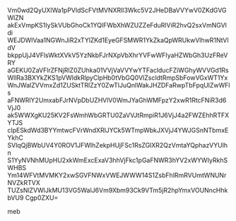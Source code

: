 Vm0wd2QyUXlWa1pPVldScFVtMVNXRll3Wkc5V2JHeDBaVVYwV0ZKdGVGWlZN
akExVmpKS1IySkVUbGhoCk1YQlFWbXhWZUZZeFduRlViR2hvQ2sxVmNGVldi
WEJDWlVaa1NGWnJiR2xTYlZKd1EyeGFSMWR1YkZkaQpWRUkwVlhwR1NtVldV
bkppUjJ4VFlsWktXVkV5YzNkbFJrNXpVbXhrYVFwWFIyaHZWbGh3UzFReVRY
aGEKU0ZaVFlrZFNjRlZ0ZUhka01VVjVaVVYwYTFaclducFZiWGhyWVVGd1Rs
WllRa3BXYkZKS1pVWldkRlpyClpHb0tVbGQ0VlZscldtRmpSbFowVGxWT1Yx
WnJWalZVVmxZd1ZUSktTRlZzY0ZwTlJuQnlWakJHZDFaRwpTbFpqUlZwWFls
aFNWRlY2UmxabFJrNVpDbUZHVlV0WmJYaGhWMFpzY2xwR1RtcFNiR3d6VjJ0
ak5WWXgKU25KV2FsWmhWbGRTU0ZaVVJtRmpiR1J6VjJ4a2FWZEhhRTFXYTJS
clpESkdWd3BYYmtwcFVrWndXRlJYCk5WTmpWbkJXVjJ4YWJGSnNTbmxEYkhC
SVlqQjBWbUV4Y0ROV1JFWlhZekpHUjFSc1RsZGlXR2QzVmtaYQphazVYUlhn
S1YyNVNhMUpHU2xkWmExcExaV3hhVjFkc1pGaFNWR3hYV2xWYWIyRkhSWHBS
Ym14WFVtMVMKY2xwSGVFNWxVWEJWWW14S1ZsbFhlRmRVUmtWNUNrNVZkRTVX
TUZsNlZVWlJkMU13VG5WalJ6Vm9Xbm93Ck9VTm5jR2hpYmxVOUNncHhkbVU9
Cgp0ZXU=

meb